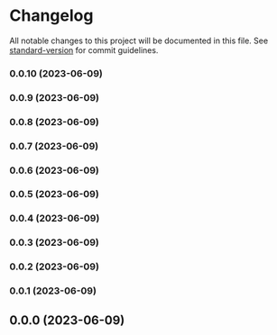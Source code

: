 # Changelog

All notable changes to this project will be documented in this file. See [standard-version](https://github.com/conventional-changelog/standard-version) for commit guidelines.

### 0.0.10 (2023-06-09)

### 0.0.9 (2023-06-09)

### 0.0.8 (2023-06-09)

### 0.0.7 (2023-06-09)

### 0.0.6 (2023-06-09)

### 0.0.5 (2023-06-09)

### 0.0.4 (2023-06-09)

### 0.0.3 (2023-06-09)

### 0.0.2 (2023-06-09)

### 0.0.1 (2023-06-09)

## 0.0.0 (2023-06-09)
